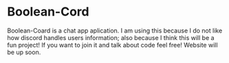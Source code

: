 # Boolean-Cord
Boolean-Coard is a chat app aplication. I am using this because I do not like how discord handles users information; also because I think this will be a fun project! If you want to join it and talk about code feel free! Website will be up soon.

